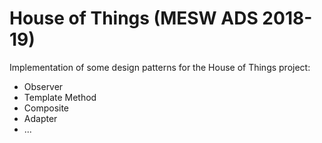 # House of Things (MESW ADS 2018-19)

Implementation of some design patterns for the House of Things project:
 * Observer
 * Template Method
 * Composite
 * Adapter
 * ...
